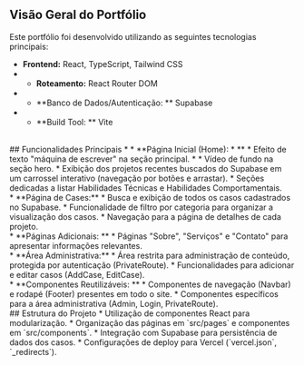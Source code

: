 ## Visão Geral do Portfólio 
Este portfólio foi desenvolvido utilizando as seguintes tecnologias principais: 

* **Frontend:** React, TypeScript, Tailwind CSS
* * **Roteamento:** React Router DOM
* * **Banco de Dados/Autenticação:
** Supabase
* * **Build Tool:
** Vite 
<br>
## Funcionalidades Principais
* * **Página Inicial (Home):
* ** * Efeito de texto "máquina de escrever" na seção principal.
* * Vídeo de fundo na seção hero. 
* Exibição dos projetos recentes buscados do Supabase em um carrossel interativo (navegação por botões e arrastar). 
* Seções dedicadas a listar Habilidades Técnicas e Habilidades Comportamentais. 

<br>
* **Página de Cases:** * Busca e exibição de todos os casos cadastrados no Supabase. 
* Funcionalidade de filtro por categoria para organizar a visualização dos casos. 
* Navegação para a página de detalhes de cada projeto. 

<br>
* **Páginas Adicionais:
** * Páginas "Sobre", "Serviços" e "Contato" para apresentar informações relevantes. 
<br>
* **Área Administrativa:** * Área restrita para administração de conteúdo, protegida por autenticação (PrivateRoute). 
* Funcionalidades para adicionar e editar casos (AddCase, EditCase). 
<br>
* **Componentes Reutilizáveis:
** * Componentes de navegação (Navbar) e rodapé (Footer) presentes em todo o site. 
* Componentes específicos para a área administrativa (Admin, Login, PrivateRoute). 
<br>
## Estrutura do Projeto * Utilização de componentes React para modularização. 
* Organização das páginas em `src/pages` e componentes em `src/components`. 
* Integração com Supabase para persistência de dados dos casos. 
* Configurações de deploy para Vercel (`vercel.json`, `_redirects`).


